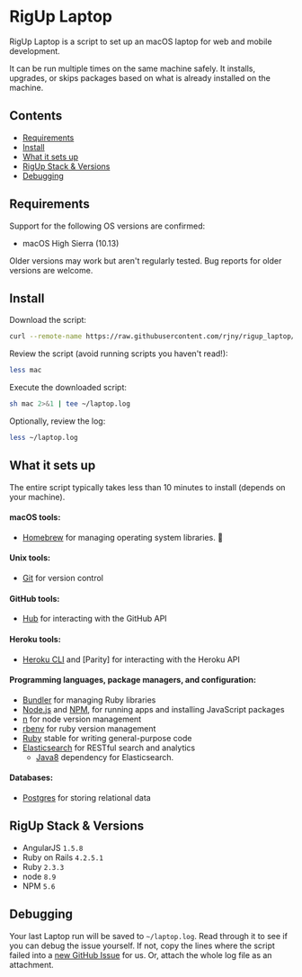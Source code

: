 RigUp Laptop
======

RigUp Laptop is a script to set up an macOS laptop for web and mobile development.

It can be run multiple times on the same machine safely.
It installs, upgrades, or skips packages
based on what is already installed on the machine.

Contents
--------
- [Requirements](#requirements)
- [Install](#install)
- [What it sets up](#what-it-sets-up)
- [RigUp Stack & Versions](#rigup-stack--versions)
- [Debugging](#debugging)

Requirements
------------

Support for the following OS versions are confirmed:

* macOS High Sierra (10.13)

Older versions may work but aren't regularly tested.
Bug reports for older versions are welcome.

Install
-------

Download the script:

```sh
curl --remote-name https://raw.githubusercontent.com/rjny/rigup_laptop/master/mac
```

Review the script (avoid running scripts you haven't read!):

```sh
less mac
```

Execute the downloaded script:

```sh
sh mac 2>&1 | tee ~/laptop.log
```

Optionally, review the log:

```sh
less ~/laptop.log
```

What it sets up
---------------

The entire script typically takes less than 10 minutes to install (depends on your machine).

#### macOS tools:

* [Homebrew] for managing operating system libraries. 🍺

[Homebrew]: http://brew.sh/

#### Unix tools:

* [Git] for version control

[Git]: https://git-scm.com/

#### GitHub tools:

* [Hub] for interacting with the GitHub API

[Hub]: http://hub.github.com/

#### Heroku tools:

* [Heroku CLI] and [Parity] for interacting with the Heroku API

[Heroku CLI]: https://devcenter.heroku.com/articles/heroku-cli

#### Programming languages, package managers, and configuration:

* [Bundler] for managing Ruby libraries
* [Node.js] and [NPM], for running apps and installing JavaScript packages
* [n] for node version management
* [rbenv] for ruby version management
* [Ruby] stable for writing general-purpose code
* [Elasticsearch] for RESTful search and analytics
  * [Java8] dependency for Elasticsearch.

[Bundler]: http://bundler.io/
[Node.js]: http://nodejs.org/
[n]: https://github.com/tj/n
[rbenv]: https://github.com/rbenv/rbenv
[NPM]: https://www.npmjs.org/
[Ruby]: https://www.ruby-lang.org/en/
[Elasticsearch]: https://www.elastic.co/
[Java8]: https://www.oracle.com/technetwork/java/javase/overview/java8-2100321.html

#### Databases:

* [Postgres] for storing relational data

[Postgres]: http://www.postgresql.org/

RigUp Stack & Versions
---------------

- AngularJS `1.5.8`
- Ruby on Rails `4.2.5.1`
- Ruby `2.3.3`
- node `8.9`
- NPM `5.6`

Debugging
---------

Your last Laptop run will be saved to `~/laptop.log`.
Read through it to see if you can debug the issue yourself.
If not, copy the lines where the script failed into a
[new GitHub Issue](https://github.com/rjny/rigup_laptop/issues/new) for us.
Or, attach the whole log file as an attachment.

